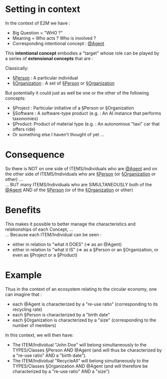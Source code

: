 Setting in context
==
In the context of E2M we have :
* Big Question = "WHO ?"
* Meaning = Who acts ? Who is involved ?
* Corresponding intentional concept : <a href="https://github.com/iPlumb3r/EcosystemMapping/blob/master/1_Semantic/Conceptionary/%40Agent.md">@Agent</a>

This __intentional concept__ embodies a "target" whose role can be played by a series of __extensional concepts__ that are :

Classically:
* <a href="https://github.com/iPlumb3r/EcosystemMappingModel/blob/master/1_Semantic/Conceptionary/%C2%A7Person.md">§Person</a> : A particular individual
* <a href="https://github.com/iPlumb3r/EcosystemMappingModel/blob/master/1_Semantic/Conceptionary/%C2%A7Organization.md">§Organization</a> : A set of <a href="https://github.com/iPlumb3r/EcosystemMappingModel/blob/master/1_Semantic/Conceptionary/%C2%A7Person.md">§Person</a> or <a href="https://github.com/iPlumb3r/EcosystemMappingModel/blob/master/1_Semantic/Conceptionary/%C2%A7Organization.md">§Organization</a>   

But potentially it could just as well be one or the other of the following concepts:
* §Project : Particular initiative of a §Person or §Organization
* §Software : A software-type product (e.g. : An AI instance that performs taxonomies)
* §Product: Product of material type (e.g. : An autonomous "taxi" car that offers ride)
* Or something else I haven't thought of yet ... 

Consequence
==
So there is NOT on one side of ITEMS/Individuals who are <a href="https://github.com/iPlumb3r/EcosystemMapping/blob/master/1_Semantic/Conceptionary/%40Agent.md">@Agent</a> and on the other side of ITEMS/Individuals who are <a href="https://github.com/iPlumb3r/EcosystemMappingModel/blob/master/1_Semantic/Conceptionary/%C2%A7Person.md">§Person</a> (or <a href="https://github.com/iPlumb3r/EcosystemMappingModel/blob/master/1_Semantic/Conceptionary/%C2%A7Organization.md">§Organization</a> or other) ...   
... BUT many ITEMS/Individuals who are SIMULTANEOUSLY both of the <a href="https://github.com/iPlumb3r/EcosystemMapping/blob/master/1_Semantic/Conceptionary/%40Agent.md">@Agent</a> AND of the <a href="https://github.com/iPlumb3r/EcosystemMappingModel/blob/master/1_Semantic/Conceptionary/%C2%A7Person.md">§Person</a> (or of the <a href="https://github.com/iPlumb3r/EcosystemMappingModel/blob/master/1_Semantic/Conceptionary/%C2%A7Organization.md">§Organization</a> or other)

Benefits
==
This makes it possible to better manage the characteristics and relationships of each Concept, ...   
... Because each ITEM/Individual can be seen :
* either in relation to "what it DOES" (=> as an @Agent)
* either in relation to "what it IS" (=> as a §Person or an §Organization, or even as §Project or a §Product)

Example
==
Thus in the context of an ecosystem relating to the circular economy, one can imagine that : 
* each @Agent is characterized by a "re-use ratio" (corresponding to its recycling rate)
* each §Person is characterized by a "birth date" 
* each §Organization is characterized by a "size" (corresponding to the number of members)

In this context, we will then have:
* The ITEM/Individual "John Doe" will belong simultaneously to the TYPES/Classes §Person AND @Agent (and will thus be characterized by a "re-use ratio" AND a "birth date").
* The ITEM/Individual "RecycleAll" will belong simultaneously to the TYPES/Classes §Organization AND @Agent (and will therefore be characterized by a "re-use ratio" AND a "size")
